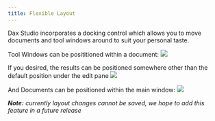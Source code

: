 ```yaml
---
title: Flexible Layout
---
```


Dax Studio incorporates a docking control which allows you to move documents and tool windows around to suit your personal taste. 

Tool Windows can be posititioned within a document:
![](flexible_layout_2.png)

If you desired, the results can be positioned somewhere other than the default position under the edit pane
![](AlternateTabLayouts.png)

And Documents can be positioned within the main window:
![](flexible_layout_1.png)

_**Note:** currently layout changes cannot be saved, we hope to add this feature in a future release_